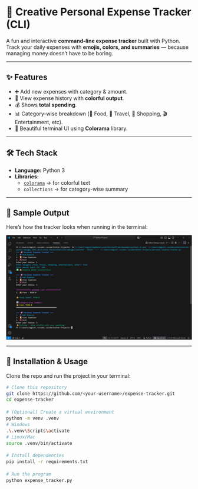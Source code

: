 # 🎯 Creative Personal Expense Tracker (CLI)

A fun and interactive **command-line expense tracker** built with Python.  
Track your daily expenses with **emojis, colors, and summaries** — because managing money doesn’t have to be boring.  

---

## ✨ Features
- ➕ Add new expenses with category & amount.  
- 📜 View expense history with **colorful output**.  
- 💰 Shows **total spending**.  
- 📊 Category-wise breakdown (🍔 Food, 🚗 Travel, 🛒 Shopping, 🎬 Entertainment, etc).  
- 🎨 Beautiful terminal UI using **Colorama** library.  

---

## 🛠️ Tech Stack
- **Language:** Python 3  
- **Libraries:**  
  - [`colorama`](https://pypi.org/project/colorama/) → for colorful text  
  - `collections` → for category-wise summary  

---

## 📸 Sample Output

Here’s how the tracker looks when running in the terminal:

![Expense Tracker Screenshot](screenshot1.png)

---

## 🚀 Installation & Usage
Clone the repo and run the project in your terminal:

```bash
# Clone this repository
git clone https://github.com/<your-username>/expense-tracker.git
cd expense-tracker

# (Optional) Create a virtual environment
python -m venv .venv
# Windows
.\.venv\Scripts\activate
# Linux/Mac
source .venv/bin/activate

# Install dependencies
pip install -r requirements.txt

# Run the program
python expense_tracker.py

